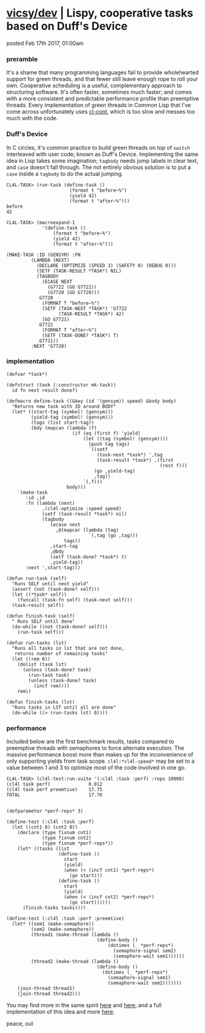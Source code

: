 # [vicsy/dev](https://github.com/codr4life/vicsydev) | Lispy, cooperative tasks based on Duff's Device
posted Feb 17th 2017, 01:00am

### preramble
It's a shame that many programming languages fail to provide wholehearted support for green threads, and that fewer still leave enough rope to roll your own. Cooperative scheduling is a useful, complementary approach to structuring software. It's often faster, sometimes much faster; and comes with a more consistent and predictable performance profile than preemptive threads. Every implementation of green threads in Common Lisp that I've come across unfortunately uses [cl-cont](http://quickdocs.org/cl-cont/api), which is too slow and messes too much with the code. 

### Duff's Device
In C circles, it's common practice to build green threads on top of ```switch``` interleaved with user code; known as Duff's Device. Implementing the same idea in Lisp takes some imagination; ```tagbody``` needs jump labels in clear text, and ```case``` doesn't fall through. The not entirely obvious solution is to put a ```case``` inside a ```tagbody``` to do the actual jumping. 

```
CL4L-TASK> (run-task (define-task ()
                       (format t "before~%")
                       (yield 42)
                       (format t "after~%")))
before
42

CL4L-TASK> (macroexpand-1 
             '(define-task ()
                 (format t "before~%")
                 (yield 42)
                 (format t "after~%")))
                 
(MAKE-TASK :ID (GENSYM) :FN
         (LAMBDA (NEXT)
           (DECLARE (OPTIMIZE (SPEED 3) (SAFETY 0) (DEBUG 0)))
           (SETF (TASK-RESULT *TASK*) NIL)
           (TAGBODY
             (ECASE NEXT 
               (G7722 (GO G7722)) 
               (G7720 (GO G7720)))
            G7720
             (FORMAT T "before~%")
             (SETF (TASK-NEXT *TASK*) 'G7722
                   (TASK-RESULT *TASK*) 42)
             (GO G7721)
            G7722
             (FORMAT T "after~%")
             (SETF (TASK-DONE? *TASK*) T)
            G7721))
         :NEXT 'G7720)
```


### implementation

```
(defvar *task*)

(defstruct (task (:constructor mk-task))
  id fn next result done?)

(defmacro define-task ((&key (id '(gensym)) speed) &body body)
  "Returns new task with ID around BODY"
  (let* ((start-tag (symbol! (gensym)))
         (yield-tag (symbol! (gensym)))
         (tags (list start-tag))
         (bdy (mapcan (lambda (f)
                        (if (eq (first f) 'yield)
                            (let ((tag (symbol! (gensym))))
                              (push tag tags)
                              `((setf
                                 (task-next *task*) ',tag
                                 (task-result *task*) ,(first
                                                        (rest f)))
                                (go ,yield-tag)
                                ,tag))
                            `(,f)))
                      body)))
    `(make-task
       :id ,id
       :fn (lambda (next)
             ,(cl4l-optimize :speed speed)
             (setf (task-result *task*) nil)
             (tagbody
                (ecase next
                  ,@(mapcar (lambda (tag)
                              `(,tag (go ,tag)))
                     tags))
                ,start-tag
                ,@bdy
                (setf (task-done? *task*) t)
                ,yield-tag))
       :next ',start-tag)))

(defun run-task (self)
  "Runs SELF until next yield"
  (assert (not (task-done? self)))
  (let ((*task* self))
    (funcall (task-fn self) (task-next self)))
  (task-result self))

(defun finish-task (self)
  " Runs SELF until done"
  (do-while ((not (task-done? self)))
    (run-task self)))

(defun run-tasks (lst)
  "Runs all tasks in lst that are not done, 
   returns number of remaining tasks"
  (let ((rem 0))
    (dolist (task lst)
      (unless (task-done? task)
        (run-task task)
        (unless (task-done? task)
          (incf rem))))
    rem))

(defun finish-tasks (lst)
  "Runs tasks in LST until all are done"
  (do-while ((> (run-tasks lst) 0))))
```

### performance
Included below are the first benchmark results, tasks compared to preemptive threads with semaphores to force alternate execution. The massive performance boost more than makes up for the inconvenience of only supporting yields from task scope. ```cl4l:*cl4l-speed*``` may be set to a value between 1 and 3 to optimize most of the code involved in one go.

```
CL4L-TASK> (cl4l-test:run-suite '(:cl4l :task :perf) :reps 10000)
(cl4l task perf)              0.012
(cl4l task perf preemtive)    17.75
TOTAL                         17.76


(defparameter *perf-reps* 3)

(define-test (:cl4l :task :perf)
  (let ((cnt1 0) (cnt2 0))
    (declare (type fixnum cnt1)
             (type fixnum cnt2)
             (type fixnum *perf-reps*))
    (let* ((tasks (list
                   (define-task ()
                     start
                     (yield)
                     (when (< (incf cnt1) *perf-reps*)
                       (go start)))
                   (define-task ()
                     start
                     (yield)
                     (when (< (incf cnt2) *perf-reps*)
                       (go start))))))
      (finish-tasks tasks))))

(define-test (:cl4l :task :perf :preemtive)
  (let* ((sem1 (make-semaphore))
         (sem2 (make-semaphore))
         (thread1 (make-thread (lambda ()
                                 (define-body ()
                                     (dotimes (_ *perf-reps*)
                                       (semaphore-signal sem2)
                                       (semaphore-wait sem1))))))
         (thread2 (make-thread (lambda ()
                                 (define-body ()
                                   (dotimes (_ *perf-reps*)
                                     (semaphore-signal sem1)
                                     (semaphore-wait sem2)))))))
    (join-thread thread1)
    (join-thread thread2)))
```

You may find more in the same spirit [here](http://vicsydev.blogspot.de/) and [here](https://github.com/codr4life/vicsydev), and a full implementation of this idea and more [here](https://github.com/codr4life/cl4l).

peace, out
